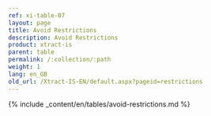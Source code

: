 ```yaml
---
ref: xi-table-07
layout: page
title: Avoid Restrictions
description: Avoid Restrictions
product: xtract-is
parent: table
permalink: /:collection/:path
weight: 1
lang: en_GB
old_url: /Xtract-IS-EN/default.aspx?pageid=restrictions
---
```

{% include _content/en/tables/avoid-restrictions.md  %}
